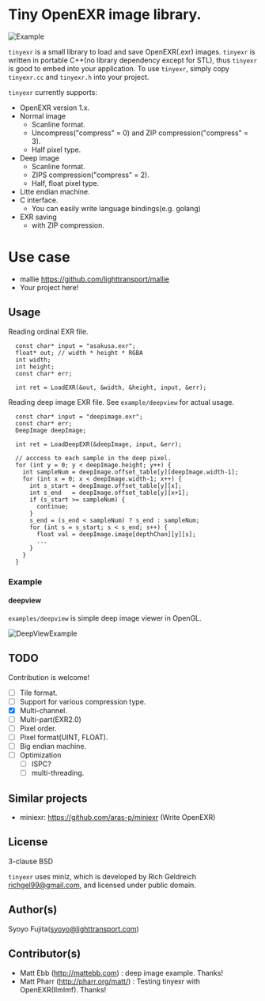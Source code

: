 # Tiny OpenEXR image library.

![Example](https://github.com/syoyo/tinyexr/blob/master/asakusa.png?raw=true)

`tinyexr` is a small library to load and save OpenEXR(.exr) images.
`tinyexr` is written in portable C++(no library dependency except for STL), thus `tinyexr` is good to embed into your application.
To use `tinyexr`, simply copy `tinyexr.cc` and `tinyexr.h` into your project.

`tinyexr` currently supports:

* OpenEXR version 1.x.
* Normal image
  * Scanline format.
  * Uncompress("compress" = 0) and ZIP compression("compress" = 3).
  * Half pixel type.
* Deep image
  * Scanline format.
  * ZIPS compression("compress" = 2).
  * Half, float pixel type.
* Litte endian machine.
* C interface.
  * You can easily write language bindings(e.g. golang)
* EXR saving
  * with ZIP compression.

# Use case 

* mallie https://github.com/lighttransport/mallie
* Your project here!

## Usage

Reading ordinal EXR file.

```
  const char* input = "asakusa.exr";
  float* out; // width * height * RGBA
  int width;
  int height;
  const char* err;

  int ret = LoadEXR(&out, &width, &height, input, &err);
```

Reading deep image EXR file.
See `example/deepview` for actual usage.

```
  const char* input = "deepimage.exr";
  const char* err;
  DeepImage deepImage;

  int ret = LoadDeepEXR(&deepImage, input, &err);

  // acccess to each sample in the deep pixel.
  for (int y = 0; y < deepImage.height; y++) {
    int sampleNum = deepImage.offset_table[y][deepImage.width-1];
    for (int x = 0; x < deepImage.width-1; x++) {
      int s_start = deepImage.offset_table[y][x];
      int s_end   = deepImage.offset_table[y][x+1];
      if (s_start >= sampleNum) {
        continue;
      }
      s_end = (s_end < sampleNum) ? s_end : sampleNum;
      for (int s = s_start; s < s_end; s++) {
        float val = deepImage.image[depthChan][y][s];
        ...
      }
    }
  }

```

### Example

#### deepview 

`examples/deepview` is simple deep image viewer in OpenGL.

![DeepViewExample](https://github.com/syoyo/tinyexr/blob/master/examples/deepview/deepview_screencast.gif?raw=true)

## TODO

Contribution is welcome!

- [ ] Tile format.
- [ ] Support for various compression type.
- [X] Multi-channel.
- [ ] Multi-part(EXR2.0)
- [ ] Pixel order.
- [ ] Pixel format(UINT, FLOAT).
- [ ] Big endian machine.
- [ ] Optimization
  - [ ] ISPC?
  - [ ] multi-threading.

## Similar projects

* miniexr: https://github.com/aras-p/miniexr (Write OpenEXR)

## License

3-clause BSD

`tinyexr` uses miniz, which is developed by Rich Geldreich <richgel99@gmail.com>, and licensed under public domain.

## Author(s)

Syoyo Fujita(syoyo@lighttransport.com)

## Contributor(s)

* Matt Ebb (http://mattebb.com) : deep image example. Thanks!
* Matt Pharr (http://pharr.org/matt/) : Testing tinyexr with OpenEXR(IlmImf). Thanks! 
